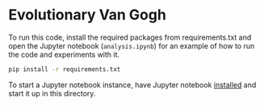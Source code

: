 # Evolutionary Van Gogh

To run this code, install the required packages from requirements.txt and open the Jupyter notebook (`analysis.ipynb`) for an example of how to run the code and experiments with it.

```bash
pip install -r requirements.txt
```

To start a Jupyter notebook instance, have Jupyter notebook [installed](https://jupyter.org/install#jupyter-notebook) and start it up in this directory.
